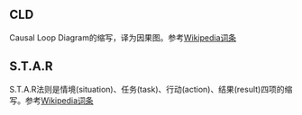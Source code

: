 ## CLD

Causal Loop Diagram的缩写，译为因果图。参考[Wikipedia词条](https://en.wikipedia.org/wiki/Causal_loop_diagram "CLD")



## S.T.A.R

S.T.A.R法则是情境(situation)、任务(task)、行动(action)、结果(result)四项的缩写。参考[Wikipedia词条](https://en.wikipedia.org/wiki/Situation,_task,_action,_result "star")




